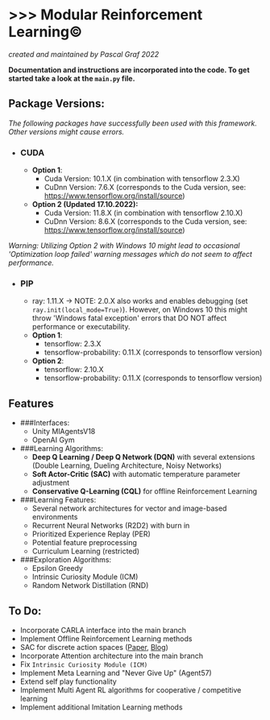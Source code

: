# >>> Modular Reinforcement Learning©
*created and maintained by Pascal Graf 2022*

**Documentation and instructions are incorporated into the code. To get started take a look at 
the `main.py` file.**

## Package Versions:
*The following packages have successfully been used with this framework. Other versions might cause errors.*

- ### CUDA
  - **Option 1**:
    - Cuda Version: 10.1.X (in combination with tensorflow 2.3.X)
    - CuDnn Version: 7.6.X (corresponds to the Cuda version, see: https://www.tensorflow.org/install/source)
  - **Option 2 (Updated 17.10.2022):** 
    - Cuda Version: 11.8.X (in combination with tensorflow 2.10.X)
    - CuDnn Version: 8.6.X (corresponds to the Cuda version, see: https://www.tensorflow.org/install/source)

*Warning: Utilizing Option 2 with Windows 10 might lead to occasional 'Optimization loop failed' warning messages 
which do not seem to affect performance.*
- ### PIP
  - ray: 1.11.X -> NOTE: 2.0.X also works and enables debugging (set `ray.init(local_mode=True)`). 
However, on Windows 10 this might throw 'Windows fatal exception' errors that DO NOT affect performance or executability.
  - **Option 1**:
    - tensorflow: 2.3.X
    - tensorflow-probability: 0.11.X (corresponds to tensorflow version)
  - **Option 2**:
    - tensorflow: 2.10.X
    - tensorflow-probability: 0.11.X (corresponds to tensorflow version)
## Features
- ###Interfaces:
  - Unity MlAgentsV18
  - OpenAI Gym
- ###Learning Algorithms:
  - **Deep Q Learning / Deep Q Network (DQN)** with several extensions
  (Double Learning, Dueling Architecture, Noisy Networks)
  - **Soft Actor-Critic (SAC)** with automatic temperature parameter adjustment
  - **Conservative Q-Learning (CQL)** for offline Reinforcement Learning
- ###Learning Features:
  - Several network architectures for vector and image-based environments 
  - Recurrent Neural Networks (R2D2) with burn in
  - Prioritized Experience Replay (PER)
  - Potential feature preprocessing
  - Curriculum Learning (restricted)
- ###Exploration Algorithms:
  - Epsilon Greedy
  - Intrinsic Curiosity Module (ICM)
  - Random Network Distillation (RND)

## To Do:
- Incorporate CARLA interface into the main branch
- Implement Offline Reinforcement Learning methods
- SAC for discrete action spaces ([Paper](https://arxiv.org/pdf/1910.07207.pdf), 
[Blog](https://towardsdatascience.com/adapting-soft-actor-critic-for-discrete-action-spaces-a20614d4a50a))
- Incorporate Attention architecture into the main branch
- Fix `Intrinsic Curiosity Module (ICM)`
- Implement Meta Learning and "Never Give Up" (Agent57)
- Extend self play functionality
- Implement Multi Agent RL algorithms for cooperative / competitive learning
- Implement additional Imitation Learning methods